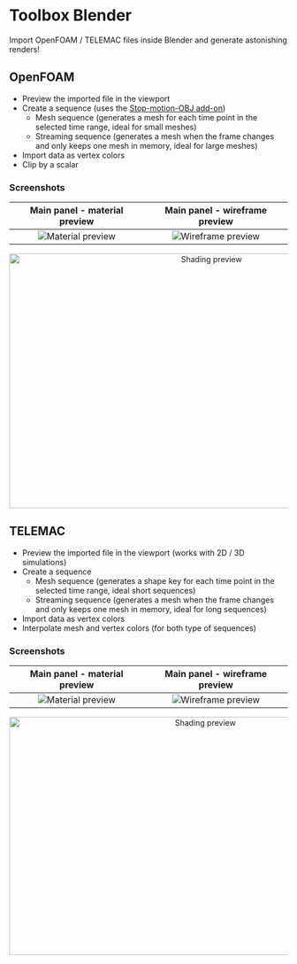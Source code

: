 # Toolbox Blender

Import OpenFOAM / TELEMAC files inside Blender and generate astonishing renders!

## OpenFOAM

* Preview the imported file in the viewport
* Create a sequence (uses the [Stop-motion-OBJ add-on](https://github.com/neverhood311/Stop-motion-OBJ))
    * Mesh sequence (generates a mesh for each time point in the selected time range, ideal for small meshes)
    * Streaming sequence (generates a mesh when the frame changes and only keeps one mesh in memory, ideal for large meshes)
* Import data as vertex colors
* Clip by a scalar

### Screenshots

Main panel - material preview |  Main panel - wireframe preview
:----------------------------:|:-------------------------------:
![Material preview](https://gitlab.arteliagroup.com/water/hydronum/toolsbox_blender/-/raw/release/0.3.0/docs/source/images/readme/screenshot_openfoam_a.png)  |  ![Wireframe preview](https://gitlab.arteliagroup.com/water/hydronum/toolsbox_blender/-/raw/release/0.3.0/docs/source/images/readme/screenshot_openfoam_b.png)

<p align="center">
  <img alt="Shading preview" width="716" height="460" src="https://gitlab.arteliagroup.com/water/hydronum/toolsbox_blender/-/raw/release/0.3.0/docs/source/images/readme/screenshot_openfoam_c.png"/>
</p>

## TELEMAC

* Preview the imported file in the viewport (works with 2D / 3D simulations)
* Create a sequence
    * Mesh sequence (generates a shape key for each time point in the selected time range, ideal short sequences)
    * Streaming sequence (generates a mesh when the frame changes and only keeps one mesh in memory, ideal for long sequences)
* Import data as vertex colors
* Interpolate mesh and vertex colors (for both type of sequences)

### Screenshots

Main panel - material preview |  Main panel - wireframe preview
:----------------------------:|:-------------------------------:
![Material preview](https://gitlab.arteliagroup.com/water/hydronum/toolsbox_blender/-/raw/release/0.3.0/docs/source/images/readme/screenshot_telemac_a.png)  |  ![Wireframe preview](https://gitlab.arteliagroup.com/water/hydronum/toolsbox_blender/-/raw/release/0.3.0/docs/source/images/readme/screenshot_telemac_b.png)

<p align="center">
  <img alt="Shading preview" width="694" height="430" src="https://gitlab.arteliagroup.com/water/hydronum/toolsbox_blender/-/raw/release/0.3.0/docs/source/images/readme/screenshot_telemac_c.png"/>
</p>